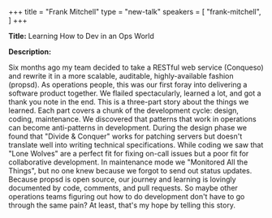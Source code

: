 +++
title = "Frank Mitchell"
type = "new-talk"
speakers = [
        "frank-mitchell",
]
+++
<div class="span-15  ">
  <div class="span-15  last ">
  <p><strong>Title:</strong>
Learning How to Dev in an Ops World
</p>

<p><strong>Description:</strong></p>

<p>
Six months ago my team decided to take a RESTful web service (Conqueso) and rewrite it in a more scalable, auditable, highly-available fashion (propsd). As operations people, this was our first foray into delivering a software product together. We flailed spectacularly, learned a lot, and got a thank you note in the end. This is a three-part story about the things we learned. Each part covers a chunk of the development cycle: design, coding, maintenance. We discovered that patterns that work in operations can become anti-patterns in development. During the design phase we found that "Divide &amp; Conquer" works for patching servers but doesn't translate well into writing technical specifications. While coding we saw that "Lone Wolves" are a perfect fit for fixing on-call issues but a poor fit for collaborative development. In maintenance mode we "Monitored All the Things", but no one knew because we forgot to send out status updates. Because propsd is open source, our journey and learning is lovingly documented by code, comments, and pull requests. So maybe other operations teams figuring out how to do development don't have to go through the same pain? At least, that's my hope by telling this story.
</p>
<p>

  </div>
</div>